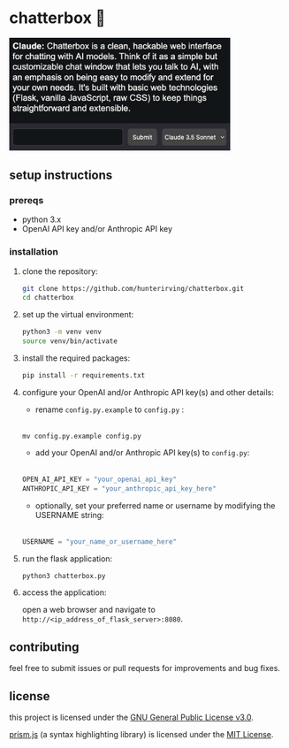 # chatterbox 🦜

<img src="readme_images/chatterbox.jpg"  width="400px">

## setup instructions

### prereqs

- python 3.x
- OpenAI API key and/or Anthropic API key

### installation

1. clone the repository:

   ```bash
   git clone https://github.com/hunterirving/chatterbox.git
   cd chatterbox
   ```

2. set up the virtual environment:

   ```bash
   python3 -m venv venv
   source venv/bin/activate
   ```

3. install the required packages:

   ```bash
   pip install -r requirements.txt
   ```

4. configure your OpenAI and/or Anthropic API key(s) and other details:

	- rename `config.py.example` to `config.py` :
	<br><br>
	```shell
	mv config.py.example config.py
	```

	- add your OpenAI and/or Anthropic API key(s) to `config.py`:
	<br><br>
	```python
	OPEN_AI_API_KEY = "your_openai_api_key"
	ANTHROPIC_API_KEY = "your_anthropic_api_key_here"
	```

	- optionally, set your preferred name or username by modifying the USERNAME string:
	<br><br>
	```python
	USERNAME = "your_name_or_username_here"
	```

5. run the flask application:

   ```bash
   python3 chatterbox.py
   ```

6. access the application:

	open a web browser and navigate to ```http://<ip_address_of_flask_server>:8080```.

## contributing

feel free to submit issues or pull requests for improvements and bug fixes.

## license

this project is licensed under the [GNU General Public License v3.0](licenses/LICENSE.txt).

[prism.js](https://prismjs.com/) (a syntax highlighting library) is licensed under the [MIT License](licenses/PRISM_LICENSE.txt).